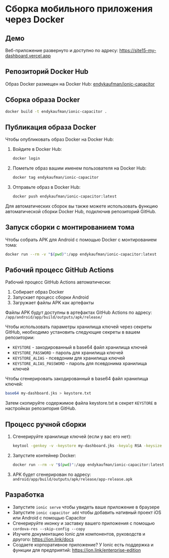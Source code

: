 # Сборка мобильного приложения через Docker

## Демо

Веб-приложение развернуто и доступно по адресу: https://site15-my-dashboard.vercel.app

## Репозиторий Docker Hub

Образ Docker размещен на Docker Hub:
[endykaufman/ionic-capacitor](https://hub.docker.com/repository/docker/endykaufman/ionic-capacitor/tags/latest)

## Сборка образа Docker

```bash
docker build -t endykaufman/ionic-capacitor .
```

## Публикация образа Docker

Чтобы опубликовать образ Docker на Docker Hub:

1. Войдите в Docker Hub:
   ```bash
   docker login
   ```

2. Пометьте образ вашим именем пользователя на Docker Hub:
   ```bash
   docker tag endykaufman/ionic-capacitor
   ```

3. Отправьте образ в Docker Hub:
   ```bash
   docker push endykaufman/ionic-capacitor:latest
   ```

Для автоматических сборок вы также можете использовать функцию автоматической сборки Docker Hub, подключив репозиторий GitHub.

## Запуск сборки с монтированием тома

Чтобы собрать APK для Android с помощью Docker с монтированием тома:

```bash
docker run --rm -v "$(pwd)":/app endykaufman/ionic-capacitor:latest
```

## Рабочий процесс GitHub Actions

Рабочий процесс GitHub Actions автоматически:
1. Собирает образ Docker
2. Запускает процесс сборки Android
3. Загружает файлы APK как артефакты

Файлы APK будут доступны в артефактах GitHub Actions по адресу:
`/app/android/app/build/outputs/apk/release/`

Чтобы использовать параметры хранилища ключей через секреты GitHub, необходимо установить следующие секреты в вашем репозитории:
- `KEYSTORE` - закодированный в base64 файл хранилища ключей
- `KEYSTORE_PASSWORD` - пароль для хранилища ключей
- `KEYSTORE_ALIAS` - псевдоним для хранилища ключей
- `KEYSTORE_ALIAS_PASSWORD` - пароль для псевдонима хранилища ключей

Чтобы сгенерировать закодированный в base64 файл хранилища ключей:
```bash
base64 my-dashboard.jks > keystore.txt
```

Затем скопируйте содержимое файла keystore.txt в секрет `KEYSTORE` в настройках репозитория GitHub.

## Процесс ручной сборки

1. Сгенерируйте хранилище ключей (если у вас его нет):
   ```bash
   keytool -genkey -v -keystore my-dashboard.jks -keyalg RSA -keysize 2048 -storepass 12345678 -keypass 12345678 -validity 10000 -alias my-dashboard -dname "CN=Ilshat Khamitov, OU=My Dashboard, O=Site15, L=Ufa, ST=Unknown, C=ru"
   ```

2. Запустите контейнер Docker:
   ```bash
   docker run --rm -v "$(pwd)":/app endykaufman/ionic-capacitor:latest
   ```

3. APK будет сгенерирован по адресу:
   `android/app/build/outputs/apk/release/app-release.apk`

## Разработка

- Запустите `ionic serve` чтобы увидеть ваше приложение в браузере
- Запустите `ionic capacitor add` чтобы добавить нативный проект iOS или Android с помощью Capacitor
- Сгенерируйте иконку и заставку вашего приложения с помощью `cordova-res --skip-config --copy`
- Изучите документацию Ionic для компонентов, руководств и другого: https://ion.link/docs
- Создаете корпоративное приложение? У Ionic есть поддержка и функции для предприятий: https://ion.link/enterprise-edition